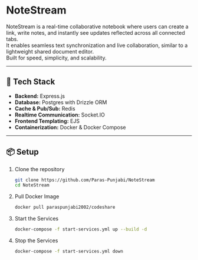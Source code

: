 # NoteStream  

NoteStream is a real-time collaborative notebook where users can create a link, write notes, and instantly see updates reflected across all connected tabs.  
It enables seamless text synchronization and live collaboration, similar to a lightweight shared document editor.  
Built for speed, simplicity, and scalability.  

---

## 🚀 Tech Stack  

- **Backend:** Express.js  
- **Database:** Postgres with Drizzle ORM  
- **Cache & Pub/Sub:** Redis  
- **Realtime Communication:** Socket.IO  
- **Frontend Templating:** EJS  
- **Containerization:** Docker & Docker Compose
---


## 📦 Setup

1. Clone the repository  
   ```bash
   git clone https://github.com/Paras-Punjabi/NoteStream
   cd NoteStream
   ```

2. Pull Docker Image
    ```bash
   docker pull paraspunjabi2002/codeshare
   ```

3. Start the Services
   ```bash
   docker-compose -f start-services.yml up --build -d
   ```

4. Stop the Services
   ```bash
   docker-compose -f start-services.yml down
   ```
